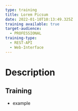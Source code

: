 ```yaml
---
type: training
title: Lorem Picsum
date: 2022-01-10T10:13:49.325Z
training available: true
target-audience:
  - PROFESSIONAL
training-type:
  - REST-API
  - Web-Interface
---
```

# Description

## Training
- example 